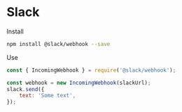 Slack
=====

Install

```sh
npm install @slack/webhook --save
```

Use

```js
const { IncomingWebhook } = require('@slack/webhook');

const webhook = new IncomingWebhook(slackUrl);
slack.send({
    text: 'Some text',
});
```
